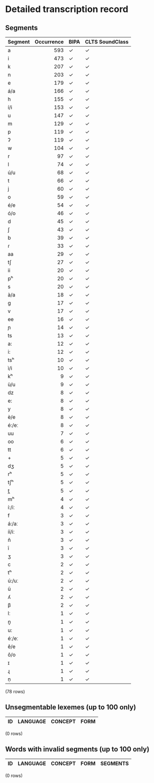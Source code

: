 
# Detailed transcription record

## Segments

| Segment | Occurrence | BIPA | CLTS SoundClass |
|:----------|-------------:|:-------|:------------------|
| a | 593 | ✓ | ✓ |
| i | 473 | ✓ | ✓ |
| k | 207 | ✓ | ✓ |
| n | 203 | ✓ | ✓ |
| e | 179 | ✓ | ✓ |
| á/a | 166 | ✓ | ✓ |
| h | 155 | ✓ | ✓ |
| í/i | 153 | ✓ | ✓ |
| u | 147 | ✓ | ✓ |
| m | 129 | ✓ | ✓ |
| p | 119 | ✓ | ✓ |
| ʔ | 119 | ✓ | ✓ |
| w | 104 | ✓ | ✓ |
| r | 97 | ✓ | ✓ |
| l | 74 | ✓ | ✓ |
| ú/u | 68 | ✓ | ✓ |
| t | 66 | ✓ | ✓ |
| j | 60 | ✓ | ✓ |
| o | 59 | ✓ | ✓ |
| é/e | 54 | ✓ | ✓ |
| ó/o | 46 | ✓ | ✓ |
| d | 45 | ✓ | ✓ |
| ʃ | 43 | ✓ | ✓ |
| b | 39 | ✓ | ✓ |
| ɾ | 33 | ✓ | ✓ |
| aa | 29 | ✓ | ✓ |
| tʃ | 27 | ✓ | ✓ |
| ii | 20 | ✓ | ✓ |
| pʰ | 20 | ✓ | ✓ |
| s | 20 | ✓ | ✓ |
| à/a | 18 | ✓ | ✓ |
| g | 17 | ✓ | ✓ |
| v | 17 | ✓ | ✓ |
| ee | 16 | ✓ | ✓ |
| ɲ | 14 | ✓ | ✓ |
| ts | 13 | ✓ | ✓ |
| a: | 12 | ✓ | ✓ |
| i: | 12 | ✓ | ✓ |
| tsʰ | 10 | ✓ | ✓ |
| ì/i | 10 | ✓ | ✓ |
| kʰ | 9 | ✓ | ✓ |
| ù/u | 9 | ✓ | ✓ |
| dz | 8 | ✓ | ✓ |
| e: | 8 | ✓ | ✓ |
| y | 8 | ✓ | ✓ |
| è/e | 8 | ✓ | ✓ |
| é:/eː | 8 | ✓ | ✓ |
| uu | 7 | ✓ | ✓ |
| oo | 6 | ✓ | ✓ |
| tt | 6 | ✓ | ✓ |
| + | 5 | ✓ | ✓ |
| dʒ | 5 | ✓ | ✓ |
| rʰ | 5 | ✓ | ✓ |
| tʃʰ | 5 | ✓ | ✓ |
| t̪ | 5 | ✓ | ✓ |
| mʰ | 4 | ✓ | ✓ |
| í:/iː | 4 | ✓ | ✓ |
| f | 3 | ✓ | ✓ |
| á:/aː | 3 | ✓ | ✓ |
| íí/iː | 3 | ✓ | ✓ |
| ñ | 3 | ✓ | ✓ |
| ĩ | 3 | ✓ | ✓ |
| ʒ | 3 | ✓ | ✓ |
| c | 2 | ✓ | ✓ |
| tʰ | 2 | ✓ | ✓ |
| ú:/uː | 2 | ✓ | ✓ |
| ũ | 2 | ✓ | ✓ |
| ʎ | 2 | ✓ | ✓ |
| β | 2 | ✓ | ✓ |
| lː | 1 | ✓ | ✓ |
| n̥ | 1 | ✓ | ✓ |
| u: | 1 | ✓ | ✓ |
| éː/eː | 1 | ✓ | ✓ |
| ê/e | 1 | ✓ | ✓ |
| ô/o | 1 | ✓ | ✓ |
| ɪ | 1 | ✓ | ✓ |
| ɻ | 1 | ✓ | ✓ |
| ṇ | 1 | ✓ | ✓ |

(78 rows)



## Unsegmentable lexemes (up to 100 only)

| ID | LANGUAGE | CONCEPT | FORM |
|------|------------|-----------|--------|

(0 rows)



## Words with invalid segments (up to 100 only)

| ID | LANGUAGE | CONCEPT | FORM | SEGMENTS |
|------|------------|-----------|--------|------------|

(0 rows)


